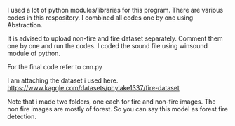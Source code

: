 I used a lot of python modules/libraries for this program. There are various codes in this respository. 
I combined all codes one by one using Abstraction.

It is advised to upload non-fire and fire dataset separately. Comment them one by one and run the codes.
I coded the sound file using winsound module of python.


For the final code refer to cnn.py

I am attaching the dataset i used here.
https://www.kaggle.com/datasets/phylake1337/fire-dataset


Note that i made two folders, one each for fire and non-fire images.
The non fire images are mostly of forest. So you can say this model as forest fire detection.



